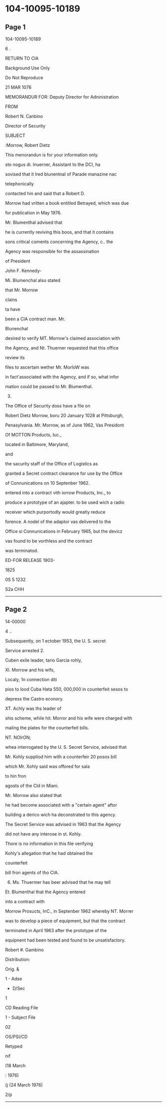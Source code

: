 # 104-10095-10189

## Page 1

104-10095-10189

6 .

RETURN TO CIA

Background Use Only

Do Not Reproduce

21 MAR 1076

MEMORANDUR FOR: Deputy Director for Adninistration

FROM

Robert N. Canbino

Director of Security

SUBJECT

:Morrow, Robert Dietz

This menorandun is for your information only.

sto nogus di. Inuerner, Assistant to the DCI, ha

sovised that it Ired blunentnal of Parade manazine nac

telephonically

contacted hin and said that a Robert D.

Morrow had vritten a book entitled Betrayed, which was due

for publication in May 1976.

Mr. Blumenthal advised that

he is currently reviving this boos, and that it contains

sons critical coments concerning the Agency, c.. the

Agency was responsible for the assassination

of President

John F. Kennedy-

Mi. Blumenchal also stated

that Mr. Morrow

clains

ta have

been a CIA contract man. Mr.

Blunenchal

desired to verify MT. Morrow's claimed association with

the Agency, and Nt. Thuerner requested that this office

review its

files to ascertain wether Mr. MorIoW was

in fact'associated with the Agency, and if so, what infor

mation could be passed to Mr. Blumenthal.

3.

The Office of Security doss have a file on

Robert Dietz Morrow, boru 20 January 1028 at Pittsburgh,

Penasylvania. Mr. Morrow, as of June 1962, Vas Presidont

Of MOTTON Products, Iuc.,

located in Baltimore, Maryland,

and

the sacurity staff of the Office of Logistics as

granted a Secret contract clearance for use by the Office

of Connunications on 10 Septenber 1962.

entered into a contract vith iorrow Products, Inc., to

produce a prototype of an ajapter. to be used wich a radio

receiver which purportodly would greatly reduce

forence. A nodel of the adaptor vas delivered to the

Office si Connunications in February 1965, but the devicz

vas found to be vorthless and the contract

was terminatod.

ED-FOR RELEASE 1903-

1825

0S 5 1232

S2a CHH

---

## Page 2

14-00000

4 ..

Subsequently, on 1 ectober 1953, the U. S. secret

Service arrested 2.

Cuben exile leader, tario Garcia rohly,

XI. Morrow and his wifs,

Localy, 1n connection diti

pios to lood Cuba Hata 550, 000,000 in counterfeit sesos to

depress the Castro econory.

XT. Achly was ths leader of

shis scheme, while hit. Morror and his wife were charged with

maling the plates for the counterfeit bills.

NT. NOIrON;

whea interrogated by the U. S. Secret Service, advised that

Mr. Kohly suppliod him with a counterfeir 20 posos bill

which Mr. Xohly said was offored for sala

to hin fron

agosts of the Cld in Miani.

Mr. Morrow also stated that

he had become associated with a "certain agent" aftor

building a derico wich ha deconstrated to this agency.

The Secret Service was advised in 1963 that the Agençy

did not have any interose in st. Kohly.

Thore is no information in this file verifying

Kohly's allegation that he had obtained the

counterfeit

bill fron agents of tho CIA.

6. Ms. Thuermer has beer advised that he may tell

Et. Blumenthal that the Agency entered

into a contract with

Morrow Prosucts, InC., in Septenber 1962 whereby NT. Morrer

was to develop a piece of equipment, but that the contract

terminated in April 1963 after the prototype of the

equipnent had been tested and found to be unsatisfactory.

Robert #. Gambino

Distribution:

Orig. &

1 - Adse

- D/Sec

1

CD Reading File

1 - Subject File

02

OS/PSI/CD

Retyped

nif

(18 March

: 1976)

(j (24 March 1976)

2/p

---

